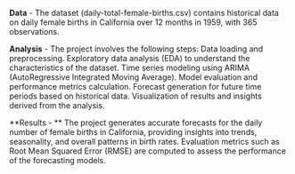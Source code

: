 **Data** - The dataset (daily-total-female-births.csv) contains historical data on daily female births in California over 12 months in 1959, with 365 observations. 

**Analysis** - 
The project involves the following steps:
Data loading and preprocessing.
Exploratory data analysis (EDA) to understand the characteristics of the dataset.
Time series modeling using ARIMA (AutoRegressive Integrated Moving Average).
Model evaluation and performance metrics calculation.
Forecast generation for future time periods based on historical data.
Visualization of results and insights derived from the analysis.

**Results - **
The project generates accurate forecasts for the daily number of female births in California, providing insights into trends, seasonality, and overall patterns in birth rates.
Evaluation metrics such as Root Mean Squared Error (RMSE) are computed to assess the performance of the forecasting models.
